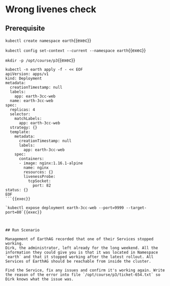 # Wrong livenes check

## Prerequisite

`kubectl create namespace earth`{{exec}}

`kubectl config set-context --current --namespace earth`{{exec}}

`mkdir -p /opt/course/p3`{{exec}}

```shell
kubectl -n earth apply -f - << EOF
apiVersion: apps/v1
kind: Deployment
metadata:
  creationTimestamp: null
  labels:
    app: earth-3cc-web
  name: earth-3cc-web
spec:
  replicas: 4
  selector:
    matchLabels:
      app: earth-3cc-web
  strategy: {}
  template:
    metadata:
      creationTimestamp: null
      labels:
        app: earth-3cc-web
    spec:
      containers:
      - image: nginx:1.16.1-alpine
        name: nginx
        resources: {}
        livenessProbe:
          tcpSocket:
            port: 82
status: {}
EOF
```{{exec}}

`kubectl expose deployment earth-3cc-web --port=9999 --target-port=80`{{exec}}



## Run Scenario

Management of EarthAG recorded that one of their Services stopped working. 
Dirk, the administrator, left already for the long weekend. All the information they could give you is that it was located in Namespace `earth` and that it stopped working after the latest rollout. All Services of EarthAG should be reachable from inside the cluster.

Find the Service, fix any issues and confirm it's working again. Write the reason of the error into file `/opt/course/p3/ticket-654.txt` so Dirk knows what the issue was.